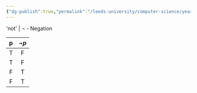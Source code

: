 ```yaml
---
{"dg-publish":true,"permalink":"/leeds-university/computer-science/year-1/fundamental-math-concepts/fundamentals-of-logic/propositional-logic/connectives/negation/","tags":["Definition"]}
---
```


'not' | $\neg$  - Negation

| p | $\neg{p}$ |
|:-:|:-:|
| T | F | 
| T | F |
| F | T |
| F | T |
